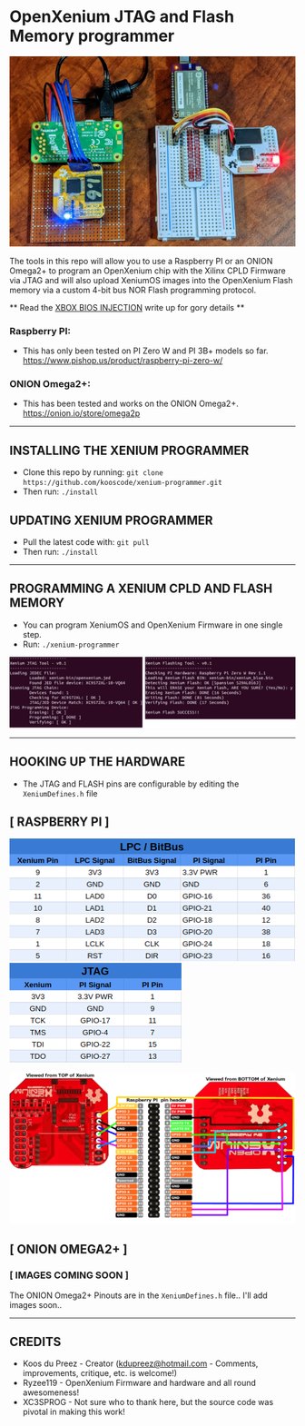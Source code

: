 # OpenXenium JTAG and Flash Memory programmer

![boot-partition](images/xenium-flash.jpg)

The tools in this repo will allow you to use a Raspberry PI or an ONION Omega2+ to program an OpenXenium chip with the Xilinx CPLD Firmware via JTAG and will also upload XeniumOS images into the OpenXenium Flash memory via a custom 4-bit bus NOR Flash programming protocol. 

** Read the [XBOX BIOS INJECTION](XBOX.md) write up for gory details **

### Raspberry PI:
- This has only been tested on PI Zero W and PI 3B+ models so far.
https://www.pishop.us/product/raspberry-pi-zero-w/

### ONION Omega2+:
- This has been tested and works on the ONION Omega2+.
https://onion.io/store/omega2p

-------------
## INSTALLING THE XENIUM PROGRAMMER

- Clone this repo by running: `git clone https://github.com/kooscode/xenium-programmer.git`
- Then run: `./install`

## UPDATING XENIUM PROGRAMMER

- Pull the latest code with: `git pull`
- Then run: `./install` 

-------------
## PROGRAMMING A XENIUM CPLD AND FLASH MEMORY

- You can program XeniumOS and OpenXenium Firmware in one single step.
- Run: `./xenium-programmer`  

![jtag-pinout](images/sshot.png)

-------------
## HOOKING UP THE HARDWARE

- The JTAG and FLASH pins are configurable by editing the `XeniumDefines.h` file 

## [ RASPBERRY PI ]
![bitbus-pinout](images/bitbus-pinout.png)  ![jtag-pinout](images/jtag-pinout.png)  

![jtag-pinout](images/connections.png)

## [ ONION OMEGA2+ ]

###  [ IMAGES COMING SOON ]
 
 The ONION Omega2+ Pinouts are in the `XeniumDefines.h` file.. I'll add images soon..
 

-------------
## CREDITS

- Koos du Preez - Creator (kdupreez@hotmail.com - Comments, improvements, critique, etc. is welcome!)
- Ryzee119 -  OpenXenium Firmware and hardware and all round awesomeness!
- XC3SPROG - Not sure who to thank here, but the source code was pivotal in making this work!
